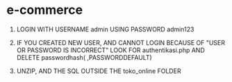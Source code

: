 # e-commerce

1. LOGIN WITH USERNAME admin
   USING PASSWORD admin123

2. IF YOU CREATED NEW USER, AND CANNOT LOGIN BECAUSE OF "USER OR PASSWORD IS INCORRECT"
LOOK FOR authentikasi.php AND DELETE passwordhash( ,PASSWORDDEFAULT)

3. UNZIP, AND THE SQL OUTSIDE THE toko_online FOLDER
